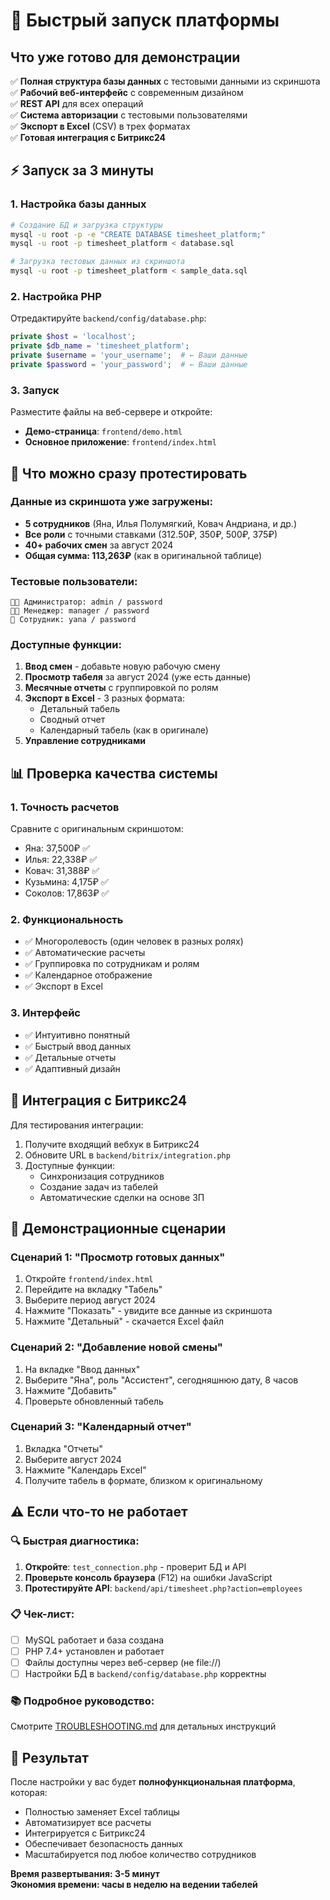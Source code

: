 # 🚀 Быстрый запуск платформы

## Что уже готово для демонстрации

✅ **Полная структура базы данных** с тестовыми данными из скриншота  
✅ **Рабочий веб-интерфейс** с современным дизайном  
✅ **REST API** для всех операций  
✅ **Система авторизации** с тестовыми пользователями  
✅ **Экспорт в Excel** (CSV) в трех форматах  
✅ **Готовая интеграция с Битрикс24**  

## ⚡ Запуск за 3 минуты

### 1. Настройка базы данных
```bash
# Создание БД и загрузка структуры
mysql -u root -p -e "CREATE DATABASE timesheet_platform;"
mysql -u root -p timesheet_platform < database.sql

# Загрузка тестовых данных из скриншота
mysql -u root -p timesheet_platform < sample_data.sql
```

### 2. Настройка PHP
Отредактируйте `backend/config/database.php`:
```php
private $host = 'localhost';
private $db_name = 'timesheet_platform';
private $username = 'your_username';  # ← Ваши данные
private $password = 'your_password';  # ← Ваши данные
```

### 3. Запуск
Разместите файлы на веб-сервере и откройте:
- **Демо-страница**: `frontend/demo.html`
- **Основное приложение**: `frontend/index.html`

## 🎯 Что можно сразу протестировать

### Данные из скриншота уже загружены:
- **5 сотрудников** (Яна, Илья Полумягкий, Ковач Андриана, и др.)
- **Все роли** с точными ставками (312.50₽, 350₽, 500₽, 375₽)
- **40+ рабочих смен** за август 2024
- **Общая сумма: 113,263₽** (как в оригинальной таблице)

### Тестовые пользователи:
```
👨‍💼 Администратор: admin / password
👩‍💼 Менеджер: manager / password  
👤 Сотрудник: yana / password
```

### Доступные функции:
1. **Ввод смен** - добавьте новую рабочую смену
2. **Просмотр табеля** за август 2024 (уже есть данные)
3. **Месячные отчеты** с группировкой по ролям
4. **Экспорт в Excel** - 3 разных формата:
   - Детальный табель
   - Сводный отчет
   - Календарный табель (как в оригинале)
5. **Управление сотрудниками**

## 📊 Проверка качества системы

### 1. Точность расчетов
Сравните с оригинальным скриншотом:
- Яна: 37,500₽ ✅
- Илья: 22,338₽ ✅  
- Ковач: 31,388₽ ✅
- Кузьмина: 4,175₽ ✅
- Соколов: 17,863₽ ✅

### 2. Функциональность
- ✅ Многоролевость (один человек в разных ролях)
- ✅ Автоматические расчеты
- ✅ Группировка по сотрудникам и ролям
- ✅ Календарное отображение
- ✅ Экспорт в Excel

### 3. Интерфейс
- ✅ Интуитивно понятный
- ✅ Быстрый ввод данных
- ✅ Детальные отчеты
- ✅ Адаптивный дизайн

## 🔗 Интеграция с Битрикс24

Для тестирования интеграции:

1. Получите входящий вебхук в Битрикс24
2. Обновите URL в `backend/bitrix/integration.php`
3. Доступные функции:
   - Синхронизация сотрудников
   - Создание задач из табелей
   - Автоматические сделки на основе ЗП

## 🎨 Демонстрационные сценарии

### Сценарий 1: "Просмотр готовых данных"
1. Откройте `frontend/index.html`
2. Перейдите на вкладку "Табель"
3. Выберите период август 2024
4. Нажмите "Показать" - увидите все данные из скриншота
5. Нажмите "Детальный" - скачается Excel файл

### Сценарий 2: "Добавление новой смены"
1. На вкладке "Ввод данных"
2. Выберите "Яна", роль "Ассистент", сегодняшнюю дату, 8 часов
3. Нажмите "Добавить"
4. Проверьте обновленный табель

### Сценарий 3: "Календарный отчет"
1. Вкладка "Отчеты" 
2. Выберите август 2024
3. Нажмите "Календарь Excel"
4. Получите табель в формате, близком к оригинальному

## ⚠️ Если что-то не работает

### 🔍 Быстрая диагностика:
1. **Откройте**: `test_connection.php` - проверит БД и API
2. **Проверьте консоль браузера** (F12) на ошибки JavaScript  
3. **Протестируйте API**: `backend/api/timesheet.php?action=employees`

### 📋 Чек-лист:
- [ ] MySQL работает и база создана
- [ ] PHP 7.4+ установлен и работает  
- [ ] Файлы доступны через веб-сервер (не file://)
- [ ] Настройки БД в `backend/config/database.php` корректны

### 📚 Подробное руководство:
Смотрите [TROUBLESHOOTING.md](TROUBLESHOOTING.md) для детальных инструкций

## 🎉 Результат

После настройки у вас будет **полнофункциональная платформа**, которая:
- Полностью заменяет Excel таблицы
- Автоматизирует все расчеты  
- Интегрируется с Битрикс24
- Обеспечивает безопасность данных
- Масштабируется под любое количество сотрудников

**Время развертывания: 3-5 минут**  
**Экономия времени: часы в неделю на ведении табелей**